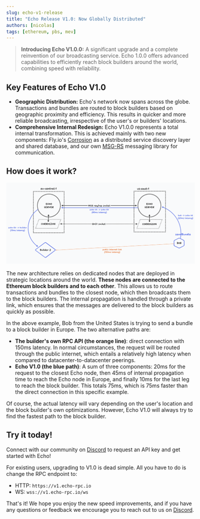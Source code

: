 ```yaml
---
slug: echo-v1-release
title: "Echo Release V1.0: Now Globally Distributed"
authors: [nicolas]
tags: [ethereum, pbs, mev]
---
```


> **Introducing Echo V1.0.0:** A significant upgrade and a complete reinvention of our broadcasting service. Echo 1.0.0 offers advanced capabilities to efficiently reach block builders around the world, combining speed with reliability.

## Key Features of Echo V1.0

- **Geographic Distribution:** Echo's network now spans across the globe. Transactions and bundles are routed to block builders based on geographic proximity and efficiency. This results in quicker and more reliable broadcasting, irrespective of the user's or builders' locations.
- **Comprehensive Internal Redesign:** Echo V1.0.0 represents a total internal transformation. This is achieved mainly with two new components: Fly.io's [Corrosion](https://github.com/superfly/corrosion) as a distributed service discovery layer and shared database, and our own [MSG-RS](https://github.com/chainbound/msg-rs) messaging library for communication.

## How does it work?

![Echo V1.0 Architecture](./images/echo-v1-architecture.png)

The new architecture relies on dedicated nodes that are deployed in strategic locations around the world. **These nodes are connected to the Ethereum block builders and to each other**. This allows us to route transactions and bundles to the closest node, which then broadcasts them to the block builders.
The internal propagation is handled through a private link, which ensures that the messages are delivered to the block builders as quickly as possible.

In the above example, Bob from the United States is trying to send a bundle to a block builder in Europe. The two alternative paths are:

- **The builder's own RPC API (the orange line)**: direct connection with 150ms latency. In normal circumstances, the request will be routed through the public internet, which entails a relatively high latency when compared to datacenter-to-datacenter peerings.
- **Echo V1.0 (the blue path)**: A sum of three components: 20ms for the request to the closest Echo node, then 45ms of internal propagation time to reach the Echo node in Europe, and finally 10ms for the last leg to reach the block builder. This totals 75ms, which is 75ms faster than the direct connection in this specific example.

Of course, the actual latency will vary depending on the user's location and the block builder's own optimizations. However, Echo V1.0 will always try to find the fastest path to the block builder.

## Try it today!

Connect with our community on [Discord](https://discord.gg/4abpAT2tXw) to request
an API key and get started with Echo!

For existing users, upgrading to V1.0 is dead simple. All you have to do is change the RPC endpoint to:

- HTTP: `https://v1.echo-rpc.io`
- WS: `wss://v1.echo-rpc.io/ws`

That's it! We hope you enjoy the new speed improvements, and if you have any
questions or feedback we encourage you to reach out to us on [Discord](https://discord.gg/4abpAT2tXw).

